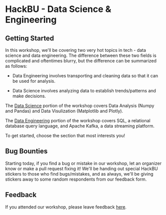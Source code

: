 # HackBU - Data Science & Engineering

## Getting Started

In this workshop, we'll be covering two very hot topics in tech - data science and data engineering. The difference between these two fields is complicated and oftentimes blurry, but the difference can be summarized as follows:

* Data Engineering involves transporting and cleaning data so that it can be used for analysis.

* Data Science involves analyzing data to establish trends/patterns and make decisions.

The [Data Science](DataScience/) portion of the workshop covers Data Analysis (Numpy and Pandas) and Data Visulization (Matplotlib and Plotly).

The [Data Engineering](DataEngineering/) portion of the workshop covers SQL, a relational database query language, and Apache Kafka, a data streaming platform.

To get started, choose the section that most interests you!

## Bug Bounties

Starting today, if you find a bug or mistake in our workshop, let an organizer know or make a pull request fixing it! We'll be handing out special HackBU stickers to those who find bugs/mistakes, and as always, we'll be giving stickers away to some random respondents from our feedback form.

## Feedback

If you attended our workshop, please leave feedback [here](https://forms.gle/WyVb2LZHJooUhAo39).
